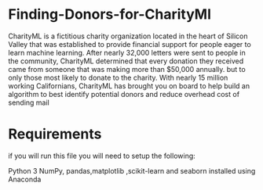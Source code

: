 # Finding-Donors-for-CharityMl
CharityML is a fictitious charity organization located in the heart of Silicon Valley that was established to provide financial support for people eager to learn machine learning. After nearly 32,000 letters were sent to people in the community, CharityML determined that every donation they received came from someone that was making more than $50,000 annually. but to only those most likely to donate to the charity. With nearly 15 million working Californians, CharityML has brought you on board to help build an algorithm to best identify potential donors and reduce overhead cost of sending mail

# Requirements 
if you will run this file you will need to setup the following:

Python 3
NumPy, pandas,matplotlib ,scikit-learn and seaborn installed using Anaconda
